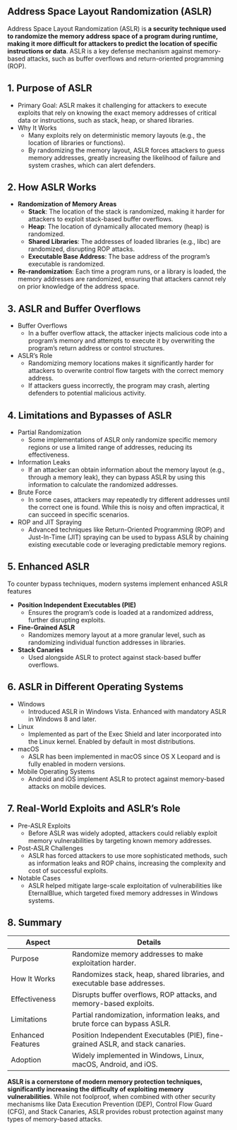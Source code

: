 ## Address Space Layout Randomization (ASLR)
Address Space Layout Randomization (ASLR) is **a security technique used to randomize the memory address space of a program during runtime, making it more difficult for attackers to predict the location of specific instructions or data**. ASLR is a key defense mechanism against memory-based attacks, such as buffer overflows and return-oriented programming (ROP).

## 1. Purpose of ASLR
  - Primary Goal: ASLR makes it challenging for attackers to execute exploits that rely on knowing the exact memory addresses of critical data or instructions, such as stack, heap, or shared libraries.
  - Why It Works
    - Many exploits rely on deterministic memory layouts (e.g., the location of libraries or functions).
    - By randomizing the memory layout, ASLR forces attackers to guess memory addresses, greatly increasing the likelihood of failure and system crashes, which can alert defenders.

## 2. How ASLR Works
  - **Randomization of Memory Areas**
    - **Stack**: The location of the stack is randomized, making it harder for attackers to exploit stack-based buffer overflows.
    - **Heap**: The location of dynamically allocated memory (heap) is randomized.
    - **Shared Libraries**: The addresses of loaded libraries (e.g., libc) are randomized, disrupting ROP attacks.
    - **Executable Base Address**: The base address of the program’s executable is randomized.
  - **Re-randomization**: Each time a program runs, or a library is loaded, the memory addresses are randomized, ensuring that attackers cannot rely on prior knowledge of the address space.

## 3. ASLR and Buffer Overflows
  - Buffer Overflows
    - In a buffer overflow attack, the attacker injects malicious code into a program’s memory and attempts to execute it by overwriting the program’s return address or control structures.
  - ASLR’s Role
    - Randomizing memory locations makes it significantly harder for attackers to overwrite control flow targets with the correct memory address.
    - If attackers guess incorrectly, the program may crash, alerting defenders to potential malicious activity.

## 4. Limitations and Bypasses of ASLR
  - Partial Randomization
    - Some implementations of ASLR only randomize specific memory regions or use a limited range of addresses, reducing its effectiveness.
  - Information Leaks
    - If an attacker can obtain information about the memory layout (e.g., through a memory leak), they can bypass ASLR by using this information to calculate the randomized addresses.
  - Brute Force
    - In some cases, attackers may repeatedly try different addresses until the correct one is found. While this is noisy and often impractical, it can succeed in specific scenarios.
  - ROP and JIT Spraying
    - Advanced techniques like Return-Oriented Programming (ROP) and Just-In-Time (JIT) spraying can be used to bypass ASLR by chaining existing executable code or leveraging predictable memory regions.

## 5. Enhanced ASLR
To counter bypass techniques, modern systems implement enhanced ASLR features
  - **Position Independent Executables (PIE)**
    - Ensures the program’s code is loaded at a randomized address, further disrupting exploits.
  - **Fine-Grained ASLR**
    - Randomizes memory layout at a more granular level, such as randomizing individual function addresses in libraries.
  - **Stack Canaries**
    - Used alongside ASLR to protect against stack-based buffer overflows.

## 6. ASLR in Different Operating Systems
  - Windows
    - Introduced ASLR in Windows Vista. Enhanced with mandatory ASLR in Windows 8 and later.
  - Linux
    - Implemented as part of the Exec Shield and later incorporated into the Linux kernel. Enabled by default in most distributions.
  - macOS
    - ASLR has been implemented in macOS since OS X Leopard and is fully enabled in modern versions.
  - Mobile Operating Systems
    - Android and iOS implement ASLR to protect against memory-based attacks on mobile devices.

## 7. Real-World Exploits and ASLR’s Role
  - Pre-ASLR Exploits
    - Before ASLR was widely adopted, attackers could reliably exploit memory vulnerabilities by targeting known memory addresses.
  - Post-ASLR Challenges
    - ASLR has forced attackers to use more sophisticated methods, such as information leaks and ROP chains, increasing the complexity and cost of successful exploits.
  - Notable Cases
    - ASLR helped mitigate large-scale exploitation of vulnerabilities like EternalBlue, which targeted fixed memory addresses in Windows systems.

## 8. Summary

| Aspect | Details |
| ------ | ------- |
| Purpose | Randomize memory addresses to make exploitation harder. |
| How It Works | Randomizes stack, heap, shared libraries, and executable base addresses. |
| Effectiveness | Disrupts buffer overflows, ROP attacks, and memory-based exploits. |
| Limitations | Partial randomization, information leaks, and brute force can bypass ASLR. |
| Enhanced Features | Position Independent Executables (PIE), fine-grained ASLR, and stack canaries. |
| Adoption | Widely implemented in Windows, Linux, macOS, Android, and iOS. |

**ASLR is a cornerstone of modern memory protection techniques, significantly increasing the difficulty of exploiting memory vulnerabilities**. While not foolproof, when combined with other security mechanisms like Data Execution Prevention (DEP), Control Flow Guard (CFG), and Stack Canaries, ASLR provides robust protection against many types of memory-based attacks.